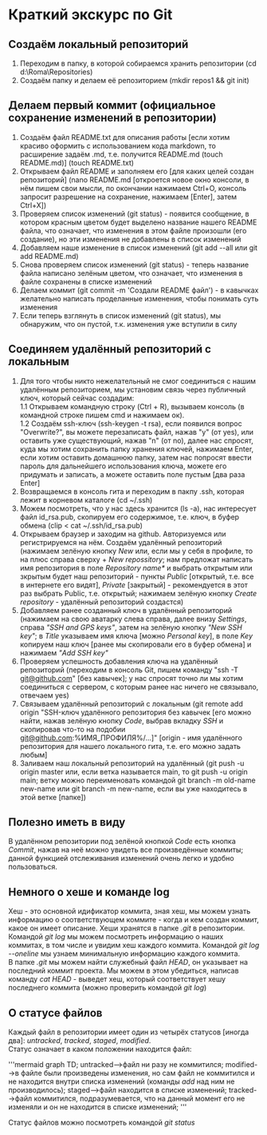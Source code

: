 # Краткий экскурс по Git  
  
## Создаём локальный репозиторий  
  
1. Переходим в папку, в которой собираемся хранить репозитории (cd d:\Roma\Repositories\)  
2. Создаём папку и делаем её репозиторием (mkdir repos1 && git init)  
  
## Делаем первый коммит (официальное сохранение изменений в репозитории)  
  
1. Создаём файл README.txt для описания работы [если хотим красиво оформить с использованием кода markdown, то расширение задаём .md, т.е. получится README.md (touch README.md)] (touch README.txt)  
2. Открываем файл README и заполняем его [для каких целей создан репозиторий] (nano README.md [откроется новое окно консоли, в нём пишем свои мысли, по окончании нажимаем Ctrl+O, консоль запросит разрешение на сохранение, нажимаем [Enter], затем Ctrl+X])  
3. Проверяем список изменений (git status) - появится сообщение, в котором красным цветом будет выделено название нашего README файла, что означает, что изменения в этом файле произошли (его создание), но эти изменения не добавлены в список изменений  
4. Добавляем наше изменение в список изменений (git add --all или git add README.md)  
5. Снова проверяем список изменений (git status) - теперь название файла написано зелёным цветом, что означает, что изменения в файле сохранены в списке изменений  
6. Делаем коммит (git commit -m 'Создали README файл') - в кавычках желательно написать проделанные изменения, чтобы понимать суть изменения  
7. Если теперь взглянуть в список изменений (git status), мы обнаружим, что он пустой, т.к. изменения уже вступили в силу  
  
## Соединяем удалённый репозиторий с локальным  
  
1. Для того чтобы никто нежелательный не смог соединиться с нашим удалённым репозиторием, мы установим связь через публичный ключ, который сейчас создадим:  
1.1 Открываем командную строку (Ctrl + R), вызываем консоль (в командной строке пишем cmd и нажимаем ок).  
1.2 Создаём ssh-ключ (ssh-keygen -t rsa), если появился вопрос "Overwrite?", вы можете перезаписать файл, нажав "y" (от yes), или оставить уже существующий, нажав "n" (от no), далее нас спросят, куда мы хотим сохранить папку хранения ключей, нажимаем Enter, если хотим оставить домашнюю папку, затем нас попросят ввести пароль для дальнейшего использования ключа, можете его придумать и записать, а можете оставить поле пустым [два раза Enter]  
2. Возвращаемся в консоль гита и переходим в пакпу .ssh, которая лежит в корневом каталоге (cd ~/.ssh)  
3. Можем посмотреть, что у нас здесь хранится (ls -a), нас интересует файл id_rsa.pub, скопируем его содержимое, т.е. ключ, в буфер обмена (clip < cat ~/.ssh/id_rsa.pub)  
4. Открываем браузер и заходим на github. Авторизуемся или регистрируемся на нём. Создаём удалённый репозиторий (нажимаем зелёную кнопку _New_ или, если мы у себя в профиле, то на плюс справа сверху + _New repossitory_; нам предложат написать имя репозитория в поле _Repository name*_ и выбрать открытым или зкрытым будет наш репозиторий - пункты _Public_ [открытый, т.е. все в интернете его видят], _Private_ [закрытый] - рекомендуется в этот раз выбрать Public, т.е. открытый; нажимаем зелёную кнопку _Create repository_ - удалённый репозиторий создастся)  
5. Добавляем ранее созданный ключ в удалённый репозиторий (нажимаем на свою аватарку слева справа, далее внизу _Settings_, справа _"SSH and GPS keys"_, затем на зелёную кнопку _"New SSH key"_; в _Title_ указываем имя ключа [можно _Personal key_], в поле _Key_ копируем наш ключ [ранее мы скопировали его в буфер обмена] и нажимаем _"Add SSH key"_  
6. Проверяем успешность добавления ключа на удалённый репозиторий (переходим в консоль Git, пишем команду "ssh -T git@github.com" [без кавычек]; у нас спросят точно ли мы хотим соединиться с сервером, с которым ранее нас ничего не связывало, отвечаем yes)  
7. Связываем удалённый репозиторий с локальным (git remote add origin "SSH-ключ удалённого репозитория без кавычек [его можно найти, нажав зелёную кнопку _Code_, выбрав вкладку _SSH_ и скопировав что-то на подобии git@github.com:%ИМЯ_ПРОФИЛЯ%/...]" [origin - имя удалённого репозитория для нашего локального гита, т.е. его можно задать любым]  
8. Заливаем наш локальный репозиторий на удалённый (git push -u origin master или, если ветка называется main, то git push -u origin main; ветку можно переименовать командой git branch -m old-name new-name или git branch -m new-name, если вы уже находитесь в этой ветке [папке])  
  
## Полезно иметь в виду  
  
В удалённом репозитории под зелёной кнопкой _Code_ есть кнопка _Commit_, нажав на неё можно увидеть все произведённые коммиты; данной функцией отслеживания изменений очень легко и удобно пользоваться.
  
## Немного о хеше и команде log  
  
Хеш - это основной идификатор коммита, зная хеш, мы можем узнать информацию о соответствующем коммите - когда и кем создан коммит, какое он имеет описание. Хеши хранятся в папке _.git_ в репозитории.  
Командой _git log_ мы можем посмотреть информацию о наших коммитах, в том числе и увидим хеш каждого коммита. Командой _git log --oneline_ мы узнаем минимальную информацию каждого коммита.  
В папке _.git_ мы можем найти служебный файл _HEAD_, он указывает на последний коммит проекта. Мы можем в этом убедиться, написав команду _cat HEAD_ - выведет хеш, который соответствует хешу последнего коммита (можно проверить командой _git log_)  
  
## О статусе файлов  
  
Каждый файл в репозитории имеет один из четырёх статусов [иногда два]: _untracked_, _tracked_, _staged_, _modified_.  
Статус означает в каком положении находится файл:  
  
'''mermaid
  graph TD;
	untracked-->файл ни разу не коммитился;
	modified-->в файле были произведены изменения, но сам файл не коммитился и не находится внутри списка изменений (команды _add_ над ним не производилось);
	staged-->файл находится в списке изменений;
	tracked-->файл коммитился, подразумевается, что на данный момент его не изменяли и он не находится в списке изменений;
'''
  
Статус файлов можно посмотреть командой _git status_  
  
